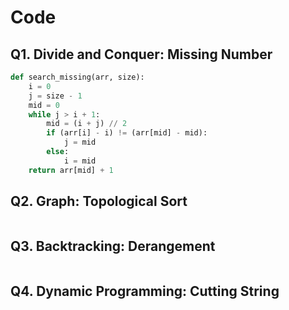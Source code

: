 # Code 

## Q1. Divide and Conquer: Missing Number

```python
def search_missing(arr, size): 
    i = 0
    j = size - 1
    mid = 0
    while j > i + 1: 
        mid = (i + j) // 2
        if (arr[i] - i) != (arr[mid] - mid): 
            j = mid 
        else:
            i = mid
    return arr[mid] + 1

```

## Q2. Graph: Topological Sort

```python


```

## Q3. Backtracking: Derangement

```python


```

## Q4. Dynamic Programming: Cutting String

```python


```

